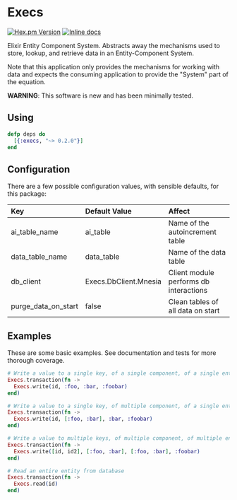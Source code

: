 # Execs

[![Hex.pm Version](http://img.shields.io/hexpm/v/execs.svg?style=flat)](https://hex.pm/packages/execs)
[![Inline docs](http://inch-ci.org/github/mononym/execs.svg)](http://inch-ci.org/github/mononym/execs)

Elixir Entity Component System. Abstracts away the mechanisms used to store, lookup, and retrieve data in an Entity-Component System.

Note that this application only provides the mechanisms for working with data and expects the consuming application to provide the "System" part of the equation.

**WARNING**: This software is new and has been minimally tested.

## Using

```elixir
defp deps do
  [{:execs, "~> 0.2.0"}]
end
```

## Configuration
There are a few possible configuration values, with sensible defaults, for this package:

Key                  | Default Value         | Affect
:--------------------| :---------------------| :--------------------------------
ai_table_name        | ai_table              | Name of the autoincrement table
data_table_name      | data_table            | Name of the data table
db_client            | Execs.DbClient.Mnesia | Client module performs db interactions
purge_data_on_start  | false                 | Clean tables of all data on start


## Examples
These are some basic examples. See documentation and tests for more thorough coverage.
```elixir
# Write a value to a single key, of a single component, of a single entity 
Execs.transaction(fn ->
  Execs.write(id, :foo, :bar, :foobar)
end)

# Write a value to a single key, of multiple component, of a single entity 
Execs.transaction(fn ->
  Execs.write(id, [:foo, :bar], :bar, :foobar)
end)

# Write a value to multiple keys, of multiple component, of multiple entities 
Execs.transaction(fn ->
  Execs.write([id, id2], [:foo, :bar], [:foo, :bar], :foobar)
end)

# Read an entire entity from database 
Execs.transaction(fn ->
  Execs.read(id)
end)
```
